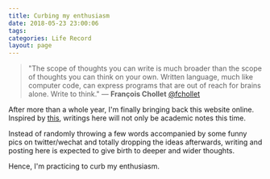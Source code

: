 ```yaml
---
title: Curbing my enthusiasm
date: 2018-05-23 23:00:06
tags:
categories: Life Record
layout: page
---
```




> "The scope of thoughts you can write is much broader than the scope of thoughts you can think on your own. Written language, much like computer code, can express programs that are out of reach for brains alone. Write to think." — **François Chollet** [@fchollet](https://twitter.com/fchollet)

After more than a whole year, I'm finally bringing back this website online. Inspired by [this](https://blog.yitianshijie.net/2017/08/13/yitianshijie-newsletter-78/),  writings here will not only be academic notes this time. 

Instead of randomly throwing a few words accompanied by some funny pics on twitter/wechat and totally dropping the ideas afterwards, writing and posting here is expected to give birth to deeper and wider thoughts. 

Hence, I'm practicing to curb my enthusiasm.